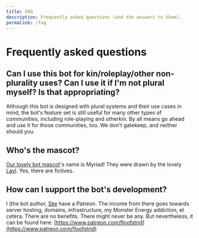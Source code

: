 ```yaml
---
title: FAQ
description: Frequently asked questions (and the answers to them).
permalink: /faq
---
```


# Frequently asked questions

## Can I use this bot for kin/roleplay/other non-plurality uses? Can I use it if I'm not plural myself? Is that appropriating?
Although this bot is designed with plural systems and their use cases in mind, the bot's feature set is still useful for many other types of communities, including role-playing and otherkin. By all means go ahead and use it for those communities, too. We don't gatekeep, and neither should you.

## Who's the mascot?
[Our lovely bot mascot](https://imgur.com/a/LTqQHHL)'s name is Myriad! They were drawn by the lovely [Layl](https://twitter.com/braindemons). Yes, there are fictives.

## How can I support the bot's development?
I (the bot author, [Ske](https://twitter.com/floofstrid) have a Patreon. The income from there goes towards server hosting, domains, infrastructure, my Monster Energy addiction, et cetera. There are no benefits. There might never be any. But nevertheless, it can be found here: [https://www.patreon.com/floofstrid](https://www.patreon.com/floofstrid)
